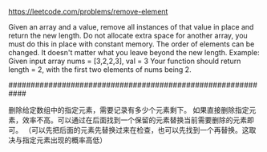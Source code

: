 https://leetcode.com/problems/remove-element

Given an array and a value, remove all instances of that value in place and return the new length. 
Do not allocate extra space for another array, you must do this in place with constant memory.
The order of elements can be changed. It doesn't matter what you leave beyond the new length.
Example:
Given input array nums = [3,2,2,3], val = 3 
Your function should return length = 2, with the first two elements of nums being 2.

############################################################

删除给定数组中的指定元素，需要记录有多少个元素剩下。
如果直接删除指定元素，效率不高。可以通过在后面找到一个保留的元素替换当前需要删除的元素即可。
（可以先把后面的元素先替换过来在检查，也可以先找到一个再替换。这取决与指定元素出现的概率高低）